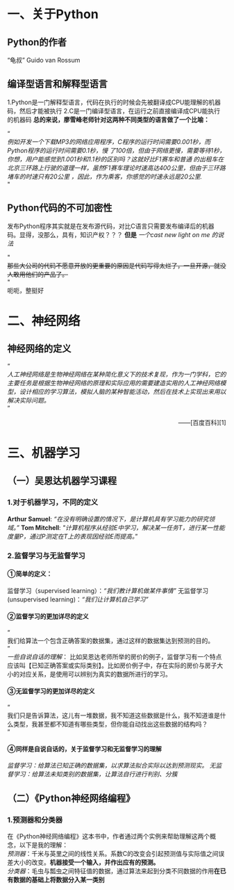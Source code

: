 # 一、关于Python
##  Python的作者
“龟叔” Guido van Rossum
## 编译型语言和解释型语言
1.Python是一门解释型语言，代码在执行的时候会先被翻译成CPU能理解的机器码，然后才能被执行
2.C是一门编译型语言，在运行之前直接编译成CPU能执行的机器码
**总的来说，廖雪峰老师针对这两种不同类型的语言做了一个比喻：**  

“  
*例如开发一个下载MP3的网络应用程序，C程序的运行时间需要0.001秒，而Python程序的运行时间需要0.1秒，慢  了100倍，但由于网络更慢，需要等待1秒，你想，用户能感觉到1.001秒和1.1秒的区别吗？这就好比F1赛车和普通  的出租车在北京三环路上行驶的道理一样，虽然F1赛车理论时速高达400公里，但由于三环路堵车的时速只有20公里  ，因此，作为乘客，你感觉的时速永远是20公里.*  
"  

## Python代码的不可加密性
发布Python程序其实就是在发布源代码，对比C语言只需要发布编译后的机器码。显得，没那么，具有，知识产权？？？
**但是** *一个cast new light on me 的说法*  

"  
~~那些大公司的代码不愿意开放的更重要的原因是代码写得太烂了，一旦开源，就没人敢用他们的产品了。~~  
"  
呃呃，整挺好
# 二、神经网络
## 神经网络的定义  

“  
*人工神经网络是生物神经网络在某种简化意义下的技术复现，作为一门学科，它的主要任务是根据生物神经网络的原理和实际应用的需要建造实用的人工神经网络模型，设计相应的学习算法，模拟人脑的某种智能活动，然后在技术上实现出来用以解决实际问题。*  
”
<p align="right"> ——[百度百科][1]  


[1]: https://baike.baidu.com/item/%E7%A5%9E%E7%BB%8F%E7%BD%91%E7%BB%9C/16600562?fr=aladdin
# 三、机器学习
## （一）吴恩达机器学习课程
### 1.对于机器学习，不同的定义
**Arthur Samuel**: *“在没有明确设置的情况下，是计算机具有学习能力的研究领域。”*
**Tom Mitchell**: *"计算机程序从经验E中学习，解决某一任务T，进行某一性能度量P，通过P测定在T上的表现因经验E而提高。*”
### 2.监督学习与无监督学习
#### ①简单的定义：  
监督学习（supervised learning）：*“我们教计算机做某件事情”*
无监督学习(unsupervised learning)：*“我们让计算机自己学习”* 
#### ②监督学习的更加详尽的定义  
“  
我们给算法一个包含正确答案的数据集，通过这样的数据集达到预测的目的。  
”  
*一些自说自话的理解*：
比如吴恩达老师所举的房价的例子，监督学习有一个特点应该叫【已知正确答案或实际类别】。比如房价例子中，存在实际的房价与房子大小的对应关系，是使用可以辨别为真实的数据所进行的学习。
#### ③无监督学习的更加详尽的定义
“  
我们只是告诉算法，这儿有一堆数据，我不知道这些数据是什么，我不知道谁是什么类型，我甚至都不知道有哪些类型，但你能自动找出这些数据的结构吗？  
”  
#### ④同样是自说自话的，关于监督学习和无监督学习的理解
*监督学习：给算法已知正确的数据集，以求算法拟合实际以达到预测现实。*
*无监督学习：给算法未知类别的数据集，让算法自行进行判别、分簇*
## （二）《Python神经网络编程》
### 1.预测器和分类器
在《Python神经网络编程》这本书中，作者通过两个实例来帮助理解这两个概念，以下是我的理解：  
*预测器*：千米与英里之间的线性关系。系数C的改变会引起预测值与实际值之间误差大小的改变。**机器接受一个输入，并作出应有的预测。**  
*分类器*：毛虫与瓢虫之间特征值的数据，通过算法来起到分类不同数据的作用**在已有数据的基础上将数据分入某一类别**  
###